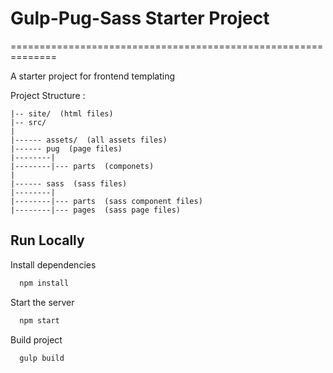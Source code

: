 
# Gulp-Pug-Sass Starter Project
==============================================================

A starter project for frontend templating


Project Structure :

```
|-- site/  (html files)
|-- src/
|
|------ assets/  (all assets files)
|------ pug  (page files)
|--------|
|--------|--- parts  (componets)
|
|------ sass  (sass files)
|--------|
|--------|--- parts  (sass component files)
|--------|--- pages  (sass page files)
```


    
## Run Locally

Install dependencies

```bash
  npm install
```

Start the server

```bash
  npm start
```

Build project

```bash
  gulp build
```


